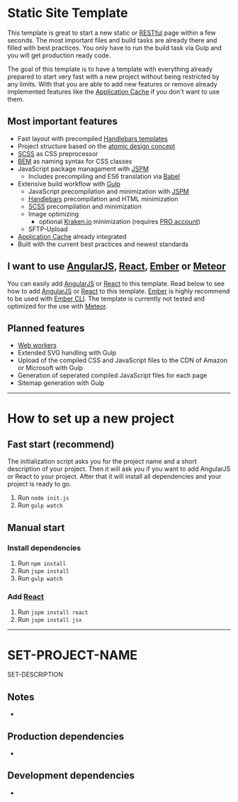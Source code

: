 Static Site Template
===
This template is great to start a new static or [RESTful](http://en.wikipedia.org/wiki/Representational_state_transfer) page within a few seconds. The most important files and build tasks are already there and filled with best practices. You only have to run the build task via Gulp and you will get production ready code.

The goal of this template is to have a template with everything already prepared to start very fast with a new project without being restricted by any limits. With that you are able to add new features or remove already implemented features like the [Application Cache](http://www.html5rocks.com/en/tutorials/appcache/beginner/) if you don't want to use them.

Most important features
---
* Fast layout with precompiled [Handlebars templates](http://handlebarsjs.com/)
* Project structure based on the [atomic design concept](http://patternlab.io/about.html)
* [SCSS](http://sass-lang.com/) as CSS preprocessor
* [BEM](http://csswizardry.com/2013/01/mindbemding-getting-your-head-round-bem-syntax/) as naming syntax for CSS classes
* JavaScript package managament with [JSPM](http://jspm.io/)
    + Includes precompiling and ES6 translation via [Babel](https://babeljs.io/)
* Extensive build workflow with [Gulp](http://gulpjs.com/)
    + JavaScript precompilation and minimization with [JSPM](http://jspm.io/)
    + [Handlebars](http://handlebarsjs.com/) precompilation and HTML minimization
    + [SCSS](http://sass-lang.com/) precompilation and minimization
    + Image optimizing
        - optional [Kraken.io](https://kraken.io/) minimization (requires [PRO account](https://kraken.io/pro))
    + SFTP-Upload
* [Application Cache](http://www.html5rocks.com/en/tutorials/appcache/beginner/) already integrated
* Built with the current best practices and newest standards

I want to use [AngularJS](https://angularjs.org/), [React](https://facebook.github.io/react/), [Ember](http://emberjs.com/) or [Meteor](https://www.meteor.com/)
---
You can easily add [AngularJS](https://angularjs.org/) or [React](https://facebook.github.io/react/) to this template. Read below to see how to add [AngularJS](https://angularjs.org/) or [React](https://facebook.github.io/react/) to this template. [Ember](http://emberjs.com/) is highly recommend to be used with [Ember CLI](http://www.ember-cli.com/). The template is currently not tested and optimized for the use with [Meteor](https://www.meteor.com/).

Planned features
---
* [Web workers](http://www.html5rocks.com/en/tutorials/workers/basics/)
* Extended SVG handling with Gulp
* Upload of the compiled CSS and JavaScript files to the CDN of Amazon or Microsoft with Gulp
* Generation of seperated compiled JavaScript files for each page
* Sitemap generation with Gulp

---

How to set up a new project
===

Fast start (recommend)
---
The initialization script asks you for the project name and a short description of your project. Then it will ask you if you want to add AngularJS or React to your project. After that it will install all dependencies and your project is ready to go.

1. Run `node init.js`
1. Run `gulp watch`

Manual start
---

### Install dependencies
1. Run `npm install`
1. Run `jspm install`
1. Run `gulp watch`

### Add [React](https://facebook.github.io/react/)
1. Run `jspm install react`
1. Run `jspm install jsx`

---

SET-PROJECT-NAME
===
SET-DESCRIPTION

Notes
---
*

Production dependencies
---
*

Development dependencies
---
*
